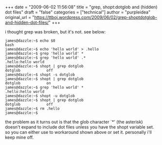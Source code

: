 +++
date = "2009-06-02 11:56:08"
title = "grep, shopt:dotglob and (hidden) dot files"
draft = "false"
categories = ["technical"]
author = "purpleidea"
original_url = "https://ttboj.wordpress.com/2009/06/02/grep-shoptdotglob-and-hidden-dot-files/"
+++

i thought grep was broken, but it's not. see below:
```
james@dazzle:~$ echo $0
bash
james@dazzle:~$ echo 'hello world' > .hello
james@dazzle:~$ grep 'hello world' *
james@dazzle:~$ grep 'hello world' .*
.hello:hello world
james@dazzle:~$ shopt | grep dotglob
dotglob            off
james@dazzle:~$ shopt -s dotglob
james@dazzle:~$ shopt | grep dotglob
dotglob            on
james@dazzle:~$ grep 'hello world' *
.hello:hello world
james@dazzle:~$ shopt -u dotglob
james@dazzle:~$ shopt | grep dotglob
dotglob            off
james@dazzle:~$ rm .hello
james@dazzle:~$
```
the problem as it turns out is that the glob character `*' (the asterisk) doesn't expand to include dot files unless you have the shopt variable set. so you can either use to workaround shown above or set it. personally i'll keep mine off.

